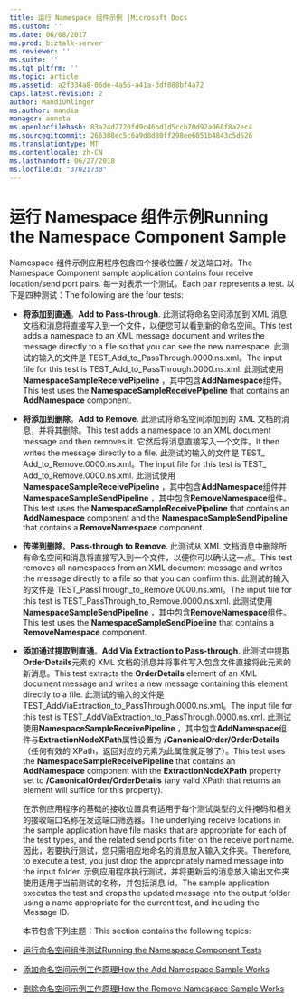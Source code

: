 ```yaml
---
title: 运行 Namespace 组件示例 |Microsoft Docs
ms.custom: ''
ms.date: 06/08/2017
ms.prod: biztalk-server
ms.reviewer: ''
ms.suite: ''
ms.tgt_pltfrm: ''
ms.topic: article
ms.assetid: a2f334a8-06de-4a56-a41a-3df088bf4a72
caps.latest.revision: 2
author: MandiOhlinger
ms.author: mandia
manager: anneta
ms.openlocfilehash: 83a24d2720fd9c46bd1d5ccb70d92a068f8a2ec4
ms.sourcegitcommit: 266308ec5c6a9d8d80ff298ee6051b4843c5d626
ms.translationtype: MT
ms.contentlocale: zh-CN
ms.lasthandoff: 06/27/2018
ms.locfileid: "37021730"
---
```

# <a name="running-the-namespace-component-sample"></a><span data-ttu-id="eec91-102">运行 Namespace 组件示例</span><span class="sxs-lookup"><span data-stu-id="eec91-102">Running the Namespace Component Sample</span></span>
<span data-ttu-id="eec91-103">Namespace 组件示例应用程序包含四个接收位置 / 发送端口对。</span><span class="sxs-lookup"><span data-stu-id="eec91-103">The Namespace Component sample application contains four receive location/send port pairs.</span></span> <span data-ttu-id="eec91-104">每一对表示一个测试。</span><span class="sxs-lookup"><span data-stu-id="eec91-104">Each pair represents a test.</span></span> <span data-ttu-id="eec91-105">以下是四种测试：</span><span class="sxs-lookup"><span data-stu-id="eec91-105">The following are the four tests:</span></span>  

- <span data-ttu-id="eec91-106">**将添加到直通**。</span><span class="sxs-lookup"><span data-stu-id="eec91-106">**Add to Pass-through**.</span></span> <span data-ttu-id="eec91-107">此测试将命名空间添加到 XML 消息文档和消息将直接写入到一个文件，以便您可以看到新的命名空间。</span><span class="sxs-lookup"><span data-stu-id="eec91-107">This test adds a namespace to an XML message document and writes the message directly to a file so that you can see the new namespace.</span></span> <span data-ttu-id="eec91-108">此测试的输入的文件是 TEST_Add_to_PassThrough.0000.ns.xml。</span><span class="sxs-lookup"><span data-stu-id="eec91-108">The input file for this test is TEST_Add_to_PassThrough.0000.ns.xml.</span></span> <span data-ttu-id="eec91-109">此测试使用**NamespaceSampleReceivePipeline** ，其中包含**AddNamespace**组件。</span><span class="sxs-lookup"><span data-stu-id="eec91-109">This test uses the **NamespaceSampleReceivePipeline** that contains an **AddNamespace** component.</span></span>  

- <span data-ttu-id="eec91-110">**将添加到删除**。</span><span class="sxs-lookup"><span data-stu-id="eec91-110">**Add to Remove**.</span></span> <span data-ttu-id="eec91-111">此测试将命名空间添加到的 XML 文档的消息，并将其删除。</span><span class="sxs-lookup"><span data-stu-id="eec91-111">This test adds a namespace to an XML document message and then removes it.</span></span> <span data-ttu-id="eec91-112">它然后将消息直接写入一个文件。</span><span class="sxs-lookup"><span data-stu-id="eec91-112">It then writes the message directly to a file.</span></span> <span data-ttu-id="eec91-113">此测试的输入的文件是 TEST_ Add_to_Remove.0000.ns.xml。</span><span class="sxs-lookup"><span data-stu-id="eec91-113">The input file for this test is TEST_ Add_to_Remove.0000.ns.xml.</span></span> <span data-ttu-id="eec91-114">此测试使用**NamespaceSampleReceivePipeline** ，其中包含**AddNamespace**组件并**NamespaceSampleSendPipeline** ，其中包含**RemoveNamespace**组件。</span><span class="sxs-lookup"><span data-stu-id="eec91-114">This test uses the **NamespaceSampleReceivePipeline** that contains an **AddNamespace** component and the **NamespaceSampleSendPipeline** that contains a **RemoveNamespace** component.</span></span>  

- <span data-ttu-id="eec91-115">**传递到删除**。</span><span class="sxs-lookup"><span data-stu-id="eec91-115">**Pass-through to Remove**.</span></span> <span data-ttu-id="eec91-116">此测试从 XML 文档消息中删除所有命名空间和消息将直接写入到一个文件，以便你可以确认这一点。</span><span class="sxs-lookup"><span data-stu-id="eec91-116">This test removes all namespaces from an XML document message and writes the message directly to a file so that you can confirm this.</span></span> <span data-ttu-id="eec91-117">此测试的输入的文件是 TEST_PassThrough_to_Remove.0000.ns.xml。</span><span class="sxs-lookup"><span data-stu-id="eec91-117">The input file for this test is TEST_PassThrough_to_Remove.0000.ns.xml.</span></span> <span data-ttu-id="eec91-118">此测试使用**NamespaceSampleSendPipeline** ，其中包含**RemoveNamespace**组件。</span><span class="sxs-lookup"><span data-stu-id="eec91-118">This test uses the **NamespaceSampleSendPipeline** that contains a **RemoveNamespace** component.</span></span>  

- <span data-ttu-id="eec91-119">**添加通过提取到直通**。</span><span class="sxs-lookup"><span data-stu-id="eec91-119">**Add Via Extraction to Pass-through**.</span></span> <span data-ttu-id="eec91-120">此测试中提取**OrderDetails**元素的 XML 文档的消息并将事件写入包含文件直接将此元素的新消息。</span><span class="sxs-lookup"><span data-stu-id="eec91-120">This test extracts the **OrderDetails** element of an XML document message and writes a new message containing this element directly to a file.</span></span> <span data-ttu-id="eec91-121">此测试的输入的文件是 TEST_AddViaExtraction_to_PassThrough.0000.ns.xml。</span><span class="sxs-lookup"><span data-stu-id="eec91-121">The input file for this test is TEST_AddViaExtraction_to_PassThrough.0000.ns.xml.</span></span> <span data-ttu-id="eec91-122">此测试使用**NamespaceSampleReceivePipeline** ，其中包含**AddNamespace**组件与**ExtractionNodeXPath**属性设置为 **/CanonicalOrder/OrderDetails** （任何有效的 XPath，返回对应的元素为此属性就足够了）。</span><span class="sxs-lookup"><span data-stu-id="eec91-122">This test uses the **NamespaceSampleReceivePipeline** that contains an **AddNamespace** component with the **ExtractionNodeXPath** property set to **/CanonicalOrder/OrderDetails** (any valid XPath that returns an element will suffice for this property).</span></span>  

  <span data-ttu-id="eec91-123">在示例应用程序的基础的接收位置具有适用于每个测试类型的文件掩码和相关的接收端口名称在发送端口筛选器。</span><span class="sxs-lookup"><span data-stu-id="eec91-123">The underlying receive locations in the sample application have file masks that are appropriate for each of the test types, and the related send ports filter on the receive port name.</span></span> <span data-ttu-id="eec91-124">因此，若要执行测试，您只需相应地命名的消息放入输入文件夹。</span><span class="sxs-lookup"><span data-stu-id="eec91-124">Therefore, to execute a test, you just drop the appropriately named message into the input folder.</span></span> <span data-ttu-id="eec91-125">示例应用程序执行测试，并将更新后的消息放入输出文件夹使用适用于当前测试的名称，并包括消息 id。</span><span class="sxs-lookup"><span data-stu-id="eec91-125">The sample application executes the test and drops the updated message into the output folder using a name appropriate for the current test, and including the Message ID.</span></span>  

  <span data-ttu-id="eec91-126">本节包含下列主题：</span><span class="sxs-lookup"><span data-stu-id="eec91-126">This section contains the following topics:</span></span>  

- [<span data-ttu-id="eec91-127">运行命名空间组件测试</span><span class="sxs-lookup"><span data-stu-id="eec91-127">Running the Namespace Component Tests</span></span>](../esb-toolkit/running-the-namespace-component-tests.md)  

- [<span data-ttu-id="eec91-128">添加命名空间示例工作原理</span><span class="sxs-lookup"><span data-stu-id="eec91-128">How the Add Namespace Sample Works</span></span>](../esb-toolkit/how-the-add-namespace-sample-works.md)  

- [<span data-ttu-id="eec91-129">删除命名空间示例工作原理</span><span class="sxs-lookup"><span data-stu-id="eec91-129">How the Remove Namespace Sample Works</span></span>](../esb-toolkit/how-the-remove-namespace-sample-works.md)
